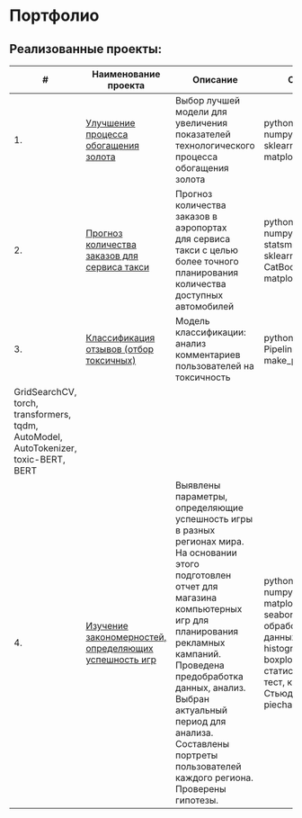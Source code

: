 # Портфолио
## Реализованные проекты:

| #    | Наименование проекта                | Описание                                                     | Стек                                                         |
| ---- | ------------------------------------------------------------ | ------------------------------------------------------------ | ------------------------------------------------------------ |
| 1.   | [Улучшение процесса обогащения золота](https://github.com/ipd0828/portfolio/blob/main/Project-2/) | Выбор лучшей модели для увеличения <br/>показателей технологического процесса <br/>обогащения золота | python, pandas, numpy, scipy, sklearn, matplotlib       |
| 2.   | [Прогноз количества заказов для сервиса такси](https://github.com/ipd0828/portfolio/blob/main/Project-3/README.md) | Прогноз количества заказов в аэропортах <br/>для сервиса такси с целью более точного планирования количества доступных автомобилей | python, pandas, numpy, statsmodels, sklearn, CatBoost, matplotlib |
| 3.   | [Классификация отзывов (отбор токсичных)](https://github.com/ipd0828/portfolio/blob/main/Project-4/README.md) | Модель классификации: анализ комментариев пользователей на токсичность             | python, pandas, Pipeline, make_pipeline
GridSearchCV, torch, transformers, tqdm, AutoModel, AutoTokenizer, toxic-BERT, BERT |
| 4.   | [Изучение закономерностей, определяющих успешность игр](https://github.com/ipd0828/portfolio/tree/main/Project-2) | Выявлены параметры, определяющие успешность игры в разных регионах мира. На основании этого подготовлен отчет для магазина компьютерных игр для планирования рекламных кампаний. Проведена предобработка данных, анализ. Выбран актуальный период для анализа. Составлены портреты пользователей каждого региона. Проверены гипотезы.             | python, pandas, numpy, matplotlib, seaborn, plotly, обработка данных, histogram, boxplot, статистический тест, критерий Стьюдента, piechart |
